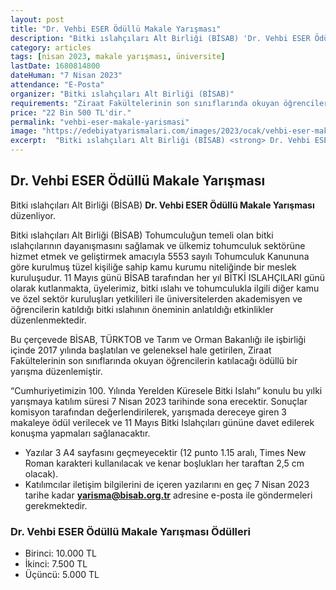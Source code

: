 ```yaml
---
layout: post
title: "Dr. Vehbi ESER Ödüllü Makale Yarışması"
description: "Bitki ıslahçıları Alt Birliği (BİSAB) 'Dr. Vehbi ESER Ödüllü Makale Yarışması' düzenliyor."
category: articles
tags: [nisan 2023, makale yarışması, üniversite]
lastDate: 1680814800
dateHuman: "7 Nisan 2023"
attendance: "E-Posta"
organizer: "Bitki ıslahçıları Alt Birliği (BİSAB)"
requirements: "Ziraat Fakültelerinin son sınıflarında okuyan öğrenciler katılabilir."
price: "22 Bin 500 TL'dir."
permalink: "vehbi-eser-makale-yarismasi"
image: "https://edebiyatyarismalari.com/images/2023/ocak/vehbi-eser-makale-yarismasi.jpg"
excerpt:  "Bitki ıslahçıları Alt Birliği (BİSAB) <strong> Dr. Vehbi ESER Ödüllü Makale Yarışması </strong> düzenliyor."
---
```


## Dr. Vehbi ESER Ödüllü Makale Yarışması
Bitki ıslahçıları Alt Birliği (BİSAB) **Dr. Vehbi ESER Ödüllü Makale Yarışması** düzenliyor.  

Bitki ıslahçıları Alt Birliği (BİSAB) Tohumculuğun temeli olan bitki ıslahçılarının dayanışmasını sağlamak ve ülkemiz tohumculuk sektörüne hizmet etmek ve geliştirmek amacıyla 5553 sayılı Tohumculuk Kanununa göre kurulmuş tüzel kişiliğe sahip kamu kurumu niteliğinde bir meslek kuruluşudur.  11 Mayıs günü BİSAB tarafından her yıl BİTKİ ISLAHÇILARI günü olarak kutlanmakta, üyelerimiz, bitki ıslahı ve tohumculukla ilgili diğer kamu ve özel sektör kuruluşları yetkilileri ile üniversitelerden akademisyen ve öğrencilerin katıldığı bitki ıslahının öneminin anlatıldığı etkinlikler düzenlenmektedir.

Bu çerçevede BİSAB, TÜRKTOB ve Tarım ve Orman Bakanlığı ile işbirliği içinde 2017 yılında başlatılan ve geleneksel hale getirilen, Ziraat Fakültelerinin son sınıflarında okuyan öğrencilerin katılacağı ödüllü bir yarışma düzenlemiştir.

“Cumhuriyetimizin 100. Yılında Yerelden Küresele Bitki Islahı”  konulu bu yılki yarışmaya katılım süresi 7 Nisan 2023 tarihinde sona erecektir.  Sonuçlar komisyon tarafından değerlendirilerek, yarışmada dereceye giren 3 makaleye ödül verilecek ve 11 Mayıs Bitki Islahçıları gününe davet edilerek konuşma yapmaları sağlanacaktır.


- Yazılar 3 A4 sayfasını geçmeyecektir (12 punto 1.15 aralı, Times New Roman karakteri kullanılacak ve kenar boşlukları her taraftan 2,5 cm olacak).
- Katılımcılar iletişim bilgilerini de içeren yazılarını en geç 7 Nisan 2023 tarihe kadar  **yarisma@bisab.org.tr** adresine e-posta ile göndermeleri gerekmektedir.


### Dr. Vehbi ESER Ödüllü Makale Yarışması Ödülleri
- Birinci: 10.000 TL
- İkinci: 7.500 TL
- Üçüncü: 5.000 TL